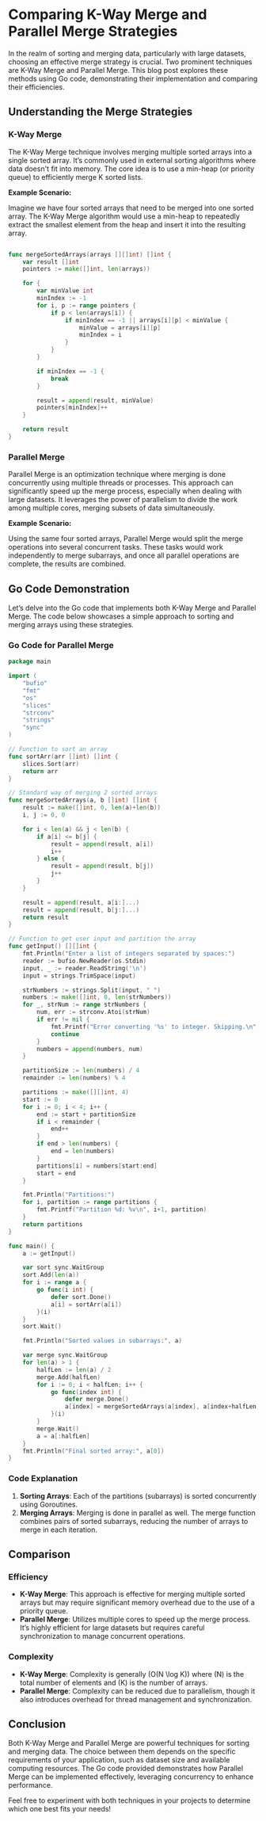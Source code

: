 # Comparing K-Way Merge and Parallel Merge Strategies

In the realm of sorting and merging data, particularly with large datasets, choosing an effective merge strategy is crucial. Two prominent techniques are K-Way Merge and Parallel Merge. This blog post explores these methods using Go code, demonstrating their implementation and comparing their efficiencies.

## Understanding the Merge Strategies

### K-Way Merge

The K-Way Merge technique involves merging multiple sorted arrays into a single sorted array. It’s commonly used in external sorting algorithms where data doesn't fit into memory. The core idea is to use a min-heap (or priority queue) to efficiently merge K sorted lists.

**Example Scenario:**

Imagine we have four sorted arrays that need to be merged into one sorted array. The K-Way Merge algorithm would use a min-heap to repeatedly extract the smallest element from the heap and insert it into the resulting array.
```go

func mergeSortedArrays(arrays [][]int) []int {
	var result []int
	pointers := make([]int, len(arrays))

	for {
		var minValue int
		minIndex := -1
		for i, p := range pointers {
			if p < len(arrays[i]) {
				if minIndex == -1 || arrays[i][p] < minValue {
					minValue = arrays[i][p]
					minIndex = i
				}
			}
		}

		if minIndex == -1 {
			break
		}

		result = append(result, minValue)
		pointers[minIndex]++
	}

	return result
}
```

### Parallel Merge

Parallel Merge is an optimization technique where merging is done concurrently using multiple threads or processes. This approach can significantly speed up the merge process, especially when dealing with large datasets. It leverages the power of parallelism to divide the work among multiple cores, merging subsets of data simultaneously.

**Example Scenario:**

Using the same four sorted arrays, Parallel Merge would split the merge operations into several concurrent tasks. These tasks would work independently to merge subarrays, and once all parallel operations are complete, the results are combined.

## Go Code Demonstration

Let’s delve into the Go code that implements both K-Way Merge and Parallel Merge. The code below showcases a simple approach to sorting and merging arrays using these strategies.

### Go Code for Parallel Merge

```go
package main

import (
	"bufio"
	"fmt"
	"os"
	"slices"
	"strconv"
	"strings"
	"sync"
)

// Function to sort an array
func sortArr(arr []int) []int {
	slices.Sort(arr)
	return arr
}

// Standard way of merging 2 sorted arrays
func mergeSortedArrays(a, b []int) []int {
	result := make([]int, 0, len(a)+len(b))
	i, j := 0, 0

	for i < len(a) && j < len(b) {
		if a[i] <= b[j] {
			result = append(result, a[i])
			i++
		} else {
			result = append(result, b[j])
			j++
		}
	}

	result = append(result, a[i:]...)
	result = append(result, b[j:]...)
	return result
}

// Function to get user input and partition the array
func getInput() [][]int {
	fmt.Println("Enter a list of integers separated by spaces:")
	reader := bufio.NewReader(os.Stdin)
	input, _ := reader.ReadString('\n')
	input = strings.TrimSpace(input)

	strNumbers := strings.Split(input, " ")
	numbers := make([]int, 0, len(strNumbers))
	for _, strNum := range strNumbers {
		num, err := strconv.Atoi(strNum)
		if err != nil {
			fmt.Printf("Error converting '%s' to integer. Skipping.\n", strNum)
			continue
		}
		numbers = append(numbers, num)
	}

	partitionSize := len(numbers) / 4
	remainder := len(numbers) % 4

	partitions := make([][]int, 4)
	start := 0
	for i := 0; i < 4; i++ {
		end := start + partitionSize
		if i < remainder {
			end++
		}
		if end > len(numbers) {
			end = len(numbers)
		}
		partitions[i] = numbers[start:end]
		start = end
	}

	fmt.Println("Partitions:")
	for i, partition := range partitions {
		fmt.Printf("Partition %d: %v\n", i+1, partition)
	}
	return partitions
}

func main() {
	a := getInput()

	var sort sync.WaitGroup
	sort.Add(len(a))
	for i := range a {
		go func(i int) {
			defer sort.Done()
			a[i] = sortArr(a[i])
		}(i)
	}
	sort.Wait()

	fmt.Println("Sorted values in subarrays:", a)

	var merge sync.WaitGroup
	for len(a) > 1 {
		halfLen := len(a) / 2
		merge.Add(halfLen)
		for i := 0; i < halfLen; i++ {
			go func(index int) {
				defer merge.Done()
				a[index] = mergeSortedArrays(a[index], a[index+halfLen])
			}(i)
		}
		merge.Wait()
		a = a[:halfLen]
	}
	fmt.Println("Final sorted array:", a[0])
}
```

### Code Explanation

1. **Sorting Arrays**: Each of the partitions (subarrays) is sorted concurrently using Goroutines.
2. **Merging Arrays**: Merging is done in parallel as well. The merge function combines pairs of sorted subarrays, reducing the number of arrays to merge in each iteration.

## Comparison

### Efficiency

- **K-Way Merge**: This approach is effective for merging multiple sorted arrays but may require significant memory overhead due to the use of a priority queue.
- **Parallel Merge**: Utilizes multiple cores to speed up the merge process. It’s highly efficient for large datasets but requires careful synchronization to manage concurrent operations.

### Complexity

- **K-Way Merge**: Complexity is generally \(O(N \log K)\) where \(N\) is the total number of elements and \(K\) is the number of arrays.
- **Parallel Merge**: Complexity can be reduced due to parallelism, though it also introduces overhead for thread management and synchronization.

## Conclusion

Both K-Way Merge and Parallel Merge are powerful techniques for sorting and merging data. The choice between them depends on the specific requirements of your application, such as dataset size and available computing resources. The Go code provided demonstrates how Parallel Merge can be implemented effectively, leveraging concurrency to enhance performance.

Feel free to experiment with both techniques in your projects to determine which one best fits your needs!

